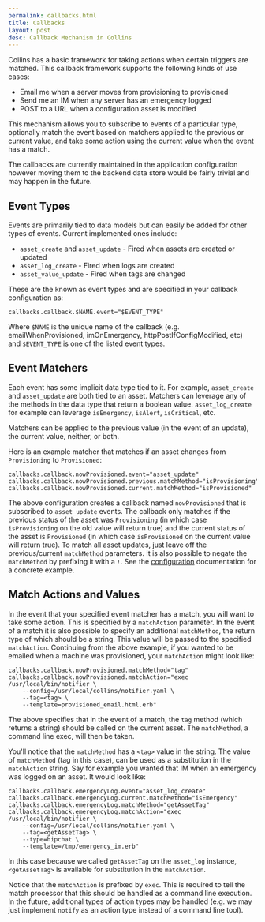 ```yaml
---
permalink: callbacks.html
title: Callbacks
layout: post
desc: Callback Mechanism in Collins
---
```


Collins has a basic framework for taking actions when certain triggers are
matched. This callback framework supports the following kinds of use cases:

 * Email me when a server moves from provisioning to provisioned
 * Send me an IM when any server has an emergency logged
 * POST to a URL when a configuration asset is modified

This mechanism allows you to subscribe to events of a particular type,
optionally match the event based on matchers applied to the previous or
current value, and take some action using the current value when the event has
a match.

The callbacks are currently maintained in the application configuration
however moving them to the backend data store would be fairly trivial and may
happen in the future.

## Event Types

Events are primarily tied to data models but can easily be added for other
types of events. Current implemented ones include:

 * `asset_create` and `asset_update` - Fired when assets are created or updated
 * `asset_log_create` - Fired when logs are created
 * `asset_value_update` - Fired when tags are changed

These are the known as event types and are specified in your callback
configuration as:

    callbacks.callback.$NAME.event="$EVENT_TYPE"

Where `$NAME` is the unique name of the callback (e.g. emailWhenProvisioned,
imOnEmergency, httpPostIfConfigModified, etc) and `$EVENT_TYPE` is one of the
listed event types.

## Event Matchers

Each event has some implicit data type tied to it. For example, `asset_create`
and `asset_update` are both tied to an asset. Matchers can leverage any of the
methods in the data type that return a boolean value. `asset_log_create` for
example can leverage `isEmergency`, `isAlert`, `isCritical`, etc.

Matchers can be applied to the previous value (in the event of an update), the
current value, neither, or both.

Here is an example matcher that matches if an asset changes from
`Provisioning` to `Provisioned`:

    callbacks.callback.nowProvisioned.event="asset_update"
    callbacks.callback.nowProvisioned.previous.matchMethod="isProvisioning"
    callbacks.callback.nowProvisioned.current.matchMethod="isProvisioned"

The above configuration creates a callback named `nowProvisioned` that is
subscribed to `asset_update` events. The callback only matches if the previous
status of the asset was `Provisioning` (in which case `isProvisioning` on the
old value will return true) and the current status of the asset is
`Provisioned` (in which case `isProvisioned` on the current value will return
true). To match all asset updates, just leave off the previous/current
`matchMethod` parameters. It is also possible to negate the `matchMethod` by
prefixing it with a `!`. See the <a href="configuration.html">configuration</a>
documentation for a concrete example.

## Match Actions and Values

In the event that your specified event matcher has a match, you will want to
take some action. This is specified by a `matchAction` parameter. In the event
of a match it is also possible to specify an additional `matchMethod`, the
return type of which should be a string. This value will be passed to the
specified `matchAction`. Continuing from the above example, if you wanted to
be emailed when a machine was provisioned, your `matchAction` might look like:

    callbacks.callback.nowProvisioned.matchMethod="tag"
    callbacks.callback.nowProvisioned.matchAction="exec /usr/local/bin/notifier \
        --config=/usr/local/collins/notifier.yaml \
        --tag=<tag> \
        --template=provisioned_email.html.erb"

The above specifies that in the event of a match, the `tag` method (which
returns a string) should be called on the current asset. The `matchMethod`, a
command line exec, will then be taken.

You'll notice that the `matchMethod` has a `<tag>` value in the string. The
value of `matchMethod` (tag in this case), can be used as a substitution in
the `matchAction` string. Say for example you wanted that IM when an emergency
was logged on an asset. It would look like:

    callbacks.callback.emergencyLog.event="asset_log_create"
    callbacks.callback.emergencyLog.current.matchMethod="isEmergency"
    callbacks.callback.emergencyLog.matchMethod="getAssetTag"
    callbacks.callback.emergencyLog.matchAction="exec /usr/local/bin/notifier \
        --config=/usr/local/collins/notifier.yaml \
        --tag=<getAssetTag> \
        --type=hipchat \
        --template=/tmp/emergency_im.erb"

In this case because we called `getAssetTag` on the `asset_log` instance,
`<getAssetTag>` is available for substitution in the `matchAction`.

Notice that the `matchAction` is prefixed by `exec`. This is required to tell
the match processor that this should be handled as a command line execution.
In the future, additional types of action types may be handled (e.g. we may
just implement `notify` as an action type instead of a command line tool).
